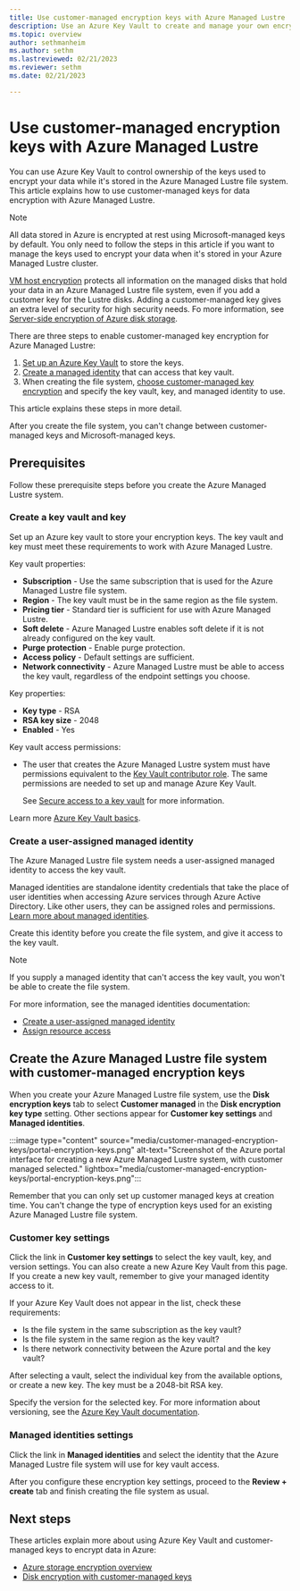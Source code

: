 ```yaml
---
title: Use customer-managed encryption keys with Azure Managed Lustre
description: Use an Azure Key Vault to create and manage your own encryption keys for Azure Managed Lustre file systems.
ms.topic: overview
author: sethmanheim
ms.author: sethm 
ms.lastreviewed: 02/21/2023
ms.reviewer: sethm
ms.date: 02/21/2023

---
```


# Use customer-managed encryption keys with Azure Managed Lustre

You can use Azure Key Vault to control ownership of the keys used to encrypt your data while it's stored in the Azure Managed Lustre file system. This article explains how to use customer-managed keys for data encryption with Azure Managed Lustre.

> [!NOTE]
> All data stored in Azure is encrypted at rest using Microsoft-managed keys by default. You only need to follow the steps in this article if you want to manage the keys used to encrypt your data when it's stored in your Azure Managed Lustre cluster.

[VM host encryption](/azure/virtual-machines/disk-encryption#encryption-at-host---end-to-end-encryption-for-your-vm-data) protects all information on the managed disks that hold your data in an Azure Managed Lustre file system, even if you add a customer key for the Lustre disks. Adding a customer-managed key gives an extra level of security for high security needs. Fo more information, see [Server-side encryption of Azure disk storage](/azure/virtual-machines/disk-encryption).

There are three steps to enable customer-managed key encryption for Azure Managed Lustre:

1. [Set up an Azure Key Vault](#create-a-key-vault-and-key) to store the keys.
1. [Create a managed identity](#create-a-user-assigned-managed-identity) that can access that key vault.
1. When creating the file system, [choose customer-managed key encryption](#create-the-azure-managed-lustre-file-system-with-customer-managed-encryption-keys) and specify the key vault, key, and managed identity to use.

This article explains these steps in more detail.

After you create the file system, you can't change between customer-managed keys and Microsoft-managed keys.

## Prerequisites

Follow these prerequisite steps before you create the Azure Managed Lustre system.

### Create a key vault and key

Set up an Azure key vault to store your encryption keys. The key vault and key must meet these requirements to work with Azure Managed Lustre.

Key vault properties:

* **Subscription** - Use the same subscription that is used for the Azure Managed Lustre file system.
* **Region** - The key vault must be in the same region as the file system.
* **Pricing tier** - Standard tier is sufficient for use with Azure Managed Lustre.
* **Soft delete** - Azure Managed Lustre enables soft delete if it is not already configured on the key vault.
* **Purge protection** - Enable purge protection.
* **Access policy** - Default settings are sufficient.
* **Network connectivity** - Azure Managed Lustre must be able to access the key vault, regardless of the endpoint settings you choose.

Key properties:

* **Key type** - RSA
* **RSA key size** - 2048
* **Enabled** - Yes

Key vault access permissions:

* The user that creates the Azure Managed Lustre system must have permissions equivalent to the [Key Vault contributor role](/azure/role-based-access-control/built-in-roles#key-vault-contributor). The same permissions are needed to set up and manage Azure Key Vault.

  See [Secure access to a key vault](/azure/key-vault/general/security-features) for more information.

Learn more [Azure Key Vault basics](/azure/key-vault/general/basic-concepts).

### Create a user-assigned managed identity

The Azure Managed Lustre file system needs a user-assigned managed identity to access the key vault.

Managed identities are standalone identity credentials that take the place of user identities when accessing Azure services through Azure Active Directory. Like other users, they can be assigned roles and permissions. [Learn more about managed identities](/azure/active-directory/managed-identities-azure-resources/).

Create this identity before you create the file system, and give it access to the key vault.

> [!NOTE]
> If you supply a managed identity that can't access the key vault, you won't be able to create the file system.

For more information, see the managed identities documentation:

* [Create a user-assigned managed identity](/azure/active-directory/managed-identities-azure-resources/how-manage-user-assigned-managed-identities)
* [Assign resource access](/azure/active-directory/managed-identities-azure-resources/howto-assign-access-portal?source=recommendations)

## Create the Azure Managed Lustre file system with customer-managed encryption keys

When you create your Azure Managed Lustre file system, use the **Disk encryption keys** tab to select **Customer managed** in the **Disk encryption key type** setting. Other sections appear for **Customer key settings** and **Managed identities**.

:::image type="content" source="media/customer-managed-encryption-keys/portal-encryption-keys.png" alt-text="Screenshot of the Azure portal interface for creating a new Azure Managed Lustre system, with customer managed selected." lightbox="media/customer-managed-encryption-keys/portal-encryption-keys.png":::

Remember that you can only set up customer managed keys at creation time. You can't change the type of encryption keys used for an existing Azure Managed Lustre file system.

### Customer key settings

Click the link in **Customer key settings** to select the key vault, key, and version settings. You can also create a new Azure Key Vault from this page. If you create a new key vault, remember to give your managed identity access to it.

If your Azure Key Vault does not appear in the list, check these requirements:

* Is the file system in the same subscription as the key vault?
* Is the file system in the same region as the key vault?
* Is there network connectivity between the Azure portal and the key vault?

After selecting a vault, select the individual key from the available options, or create a new key. The key must be a 2048-bit RSA key.

Specify the version for the selected key. For more information about versioning, see the [Azure Key Vault documentation](/azure/key-vault/general/about-keys-secrets-certificates#objects-identifiers-and-versioning).

### Managed identities settings

Click the link in **Managed identities** and select the identity that the Azure Managed Lustre file system will use for key vault access.

After you configure these encryption key settings, proceed to the **Review + create** tab and finish creating the file system as usual.

## Next steps

These articles explain more about using Azure Key Vault and customer-managed keys to encrypt data in Azure:

* [Azure storage encryption overview](/azure/storage/common/storage-service-encryption)
* [Disk encryption with customer-managed keys](/azure/virtual-machines/disk-encryption#customer-managed-keys)
